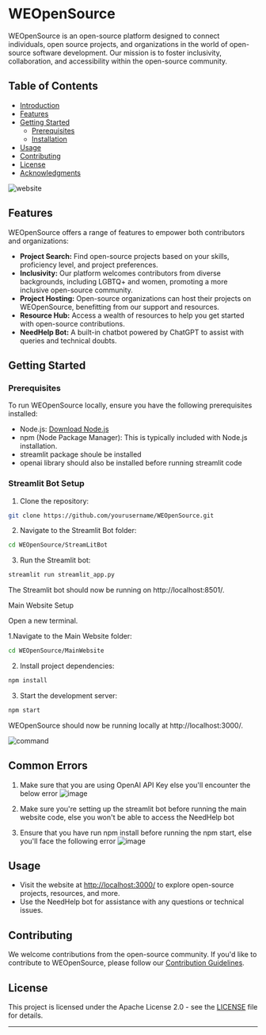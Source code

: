 # WEOpenSource

WEOpenSource is an open-source platform designed to connect individuals, open source projects, and organizations in the world of open-source software development. Our mission is to foster inclusivity, collaboration, and accessibility within the open-source community.

## Table of Contents
- [Introduction](#introduction)
- [Features](#features)
- [Getting Started](#getting-started)
  - [Prerequisites](#prerequisites)
  - [Installation](#installation)
- [Usage](#usage)
- [Contributing](#contributing)
- [License](#license)
- [Acknowledgments](#acknowledgments)




![website](https://github.com/Ruchi-here/WEOpenSource/assets/122676573/cefe99ac-5d95-462e-b7bd-ec62fe265108)




## Features

WEOpenSource offers a range of features to empower both contributors and organizations:

- **Project Search:** Find open-source projects based on your skills, proficiency level, and project preferences.
- **Inclusivity:** Our platform welcomes contributors from diverse backgrounds, including LGBTQ+ and women, promoting a more inclusive open-source community.
- **Project Hosting:** Open-source organizations can host their projects on WEOpenSource, benefitting from our support and resources.
- **Resource Hub:** Access a wealth of resources to help you get started with open-source contributions.
- **NeedHelp Bot:** A built-in chatbot powered by ChatGPT to assist with queries and technical doubts.

## Getting Started

### Prerequisites

To run WEOpenSource locally, ensure you have the following prerequisites installed:

- Node.js: [Download Node.js](https://nodejs.org/)
- npm (Node Package Manager): This is typically included with Node.js installation.
- streamlit package shoule be installed
- openai library should also be installed before running streamlit code

### Streamlit Bot Setup

1. Clone the repository:

```bash
git clone https://github.com/yourusername/WEOpenSource.git
```
   
2. Navigate to the Streamlit Bot folder:

```bash
cd WEOpenSource/StreamLitBot
```

3. Run the Streamlit bot:

```bash
streamlit run streamlit_app.py
```

The Streamlit bot should now be running on http://localhost:8501/.


Main Website Setup

Open a new terminal.

1.Navigate to the Main Website folder:

```bash
cd WEOpenSource/MainWebsite
```
2. Install project dependencies:

```bash
npm install
```
3. Start the development server:

```bash
npm start
```

WEOpenSource should now be running locally at http://localhost:3000/.





![command](https://github.com/Ruchi-here/WEOpenSource/assets/122676573/2994540f-ed77-43cd-9313-7a60180f2f74)

   



## Common Errors

1. Make sure that you are using OpenAI API Key else you'll encounter the below error
   ![image](https://github.com/Ruchi-here/WEOpenSource/assets/122676573/9de7eb23-0a70-4f8c-ba7c-1c7cef6e03a8)

2. Make sure you're setting up the streamlit bot before running the main website code, else you won't be able to access the NeedHelp bot
3. Ensure that you have run npm install before running the npm start, else you'll face the following error
![image](https://github.com/Ruchi-here/WEOpenSource/assets/122676573/64ac524e-238a-42b6-9732-dea2eabd93aa)






## Usage

- Visit the website at [http://localhost:3000/](http://localhost:3000/) to explore open-source projects, resources, and more.
- Use the NeedHelp bot for assistance with any questions or technical issues.

## Contributing

We welcome contributions from the open-source community. If you'd like to contribute to WEOpenSource, please follow our [Contribution Guidelines](CONTRIBUTING.md).

## License

This project is licensed under the Apache License 2.0 - see the [LICENSE](LICENSE) file for details.

---
